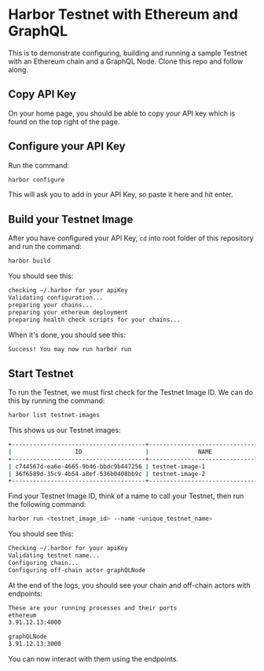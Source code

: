 # Harbor Testnet with Ethereum and GraphQL

This is to demonstrate configuring, building and running a sample Testnet with an Ethereum chain and a GraphQL Node. Clone this repo and follow along.

## Copy API Key

On your home page, you should be able to copy your API key which is found on the top right of the page.

## Configure your API Key

Run the command:

```bash
harbor configure
```

This will ask you to add in your API Key, so paste it here and hit enter.

## Build your Testnet Image

After you have configured your API Key, `cd` into root folder of this repository and run the command:

```bash
harbor build
```

You should see this:

```bash
checking ~/.harbor for your apiKey
Validating configuration...
preparing your chains...
preparing your ethereum deployment
preparing health check scripts for your chains...
```

When it's done, you should see this:

```bash
Success! You may now run harbor run
```

## Start Testnet

To run the Testnet, we must first check for the Testnet Image ID. We can do this by running the command:

```bash
harbor list testnet-images
```

This shows us our Testnet images:

```bash
+--------------------------------------+--------------------------------+
|                  ID                  |              NAME              |
+--------------------------------------+--------------------------------+
| c744567d-ea6e-4665-9b46-bbdc9b447256 | testnet-image-1                |
| 36f6589d-35c9-4b54-a8ef-536b0408bb9c | testnet-image-2                |
+--------------------------------------+--------------------------------+
```

Find your Testnet Image ID, think of a name to call your Testnet, then run the following command:

```bash
harbor run <testnet_image_id> --name <unique_testnet_name>
```

You should see this:

```bash
Checking ~/.harbor for your apiKey
Validating testnet name...
Configuring chain...
Configuring off-chain actor graphQLNode
```

At the end of the logs, you should see your chain and off-chain actors with endpoints:

```bash
These are your running processes and their ports
ethereum
3.91.12.13:4000

graphQLNode
3.91.12.13:3000
```

You can now interact with them using the endpoints.
